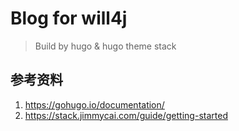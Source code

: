 # Blog for will4j
> Build by hugo & hugo theme stack

## 参考资料
1. https://gohugo.io/documentation/
2. https://stack.jimmycai.com/guide/getting-started 
